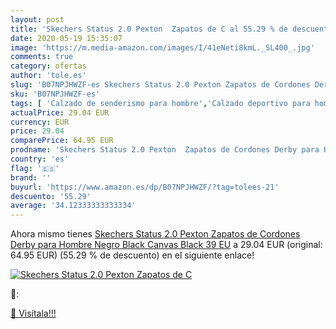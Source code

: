 ```yaml
---
layout: post
title: 'Skechers Status 2.0 Pexton  Zapatos de C al 55.29 % de descuento'
date: 2020-05-19 15:35:07
image: 'https://m.media-amazon.com/images/I/41eNeti8kmL._SL400_.jpg'
comments: true
category: ofertas
author: 'tole.es'
slug: 'B07NPJHWZF-es Skechers Status 2.0 Pexton Zapatos de Cordones Derby para...'
sku: 'B07NPJHWZF-es'
tags: [ 'Calzado de senderismo para hombre','Calzado deportivo para hombre','Chanclas y sandalias de piscina para hombre','Zapatillas de senderismo para hombre','Zapatillas y calzado deportivo para hombre','Zapatos','Zapatos para hombre','Zapatos y complementos','zapatos', ]
actualPrice: 29.04 EUR
currency: EUR
price: 29.04
comparePrice: 64.95 EUR
prodname: 'Skechers Status 2.0 Pexton  Zapatos de Cordones Derby para Hombre  Negro  Black Canvas Black   39 EU'
country: 'es'
flag: '🇪🇸'
brand: ''
buyurl: 'https://www.amazon.es/dp/B07NPJHWZF/?tag=tolees-21'
descuento: '55.29'
average: '34.12333333333334'
---
```


Ahora mismo tienes [Skechers Status 2.0 Pexton  Zapatos de Cordones Derby para Hombre  Negro  Black Canvas Black   39 EU](https://www.amazon.es/dp/B07NPJHWZF/?tag=tolees-21) a 29.04 EUR (original: 64.95 EUR) (55.29 %  de descuento) en el siguiente enlace!

[![Skechers Status 2.0 Pexton  Zapatos de C](https://m.media-amazon.com/images/I/41eNeti8kmL._SL400_.jpg)](https://www.amazon.es/dp/B07NPJHWZF/?tag=tolees-21)

🔎:


[🛒 Visítala!!!](https://www.amazon.es/dp/B07NPJHWZF/?tag=tolees-21)
